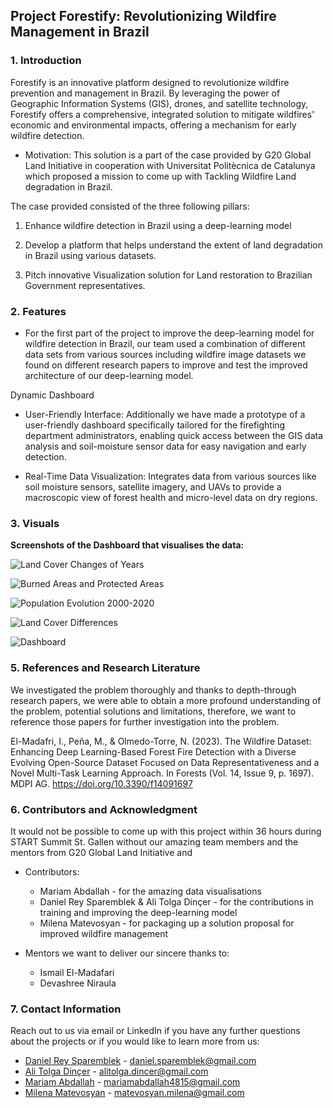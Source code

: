 ## Project Forestify: Revolutionizing Wildfire Management in Brazil

### 1. Introduction
    

Forestify is an innovative platform designed to revolutionize wildfire prevention and management in Brazil. By leveraging the power of Geographic Information Systems (GIS), drones, and satellite technology, Forestify offers a comprehensive, integrated solution to mitigate wildfires' economic and environmental impacts, offering a mechanism for early wildfire detection.

-   Motivation: This solution is a part of the case provided by G20 Global Land Initiative in cooperation with Universitat Politècnica de Catalunya which proposed a mission to come up with Tackling Wildfire Land degradation in Brazil.
    

The case provided consisted of the three following pillars:

1.  Enhance wildfire detection in Brazil using a deep-learning model
    
2.  Develop a platform that helps understand the extent of land degradation in Brazil using various datasets.
    
3.  Pitch innovative Visualization solution for Land restoration to Brazilian Government representatives.
    

### 2. Features

-   For the first part of the project to improve the deep-learning model for wildfire detection in Brazil, our team used a combination of different data sets from various sources including wildfire image datasets we found on different research papers to improve and test the improved architecture of our deep-learning model.
    

Dynamic Dashboard

-   User-Friendly Interface: Additionally we have made a prototype of a user-friendly dashboard specifically tailored for the firefighting department administrators, enabling quick access between the GIS data analysis and soil-moisture sensor data for easy navigation and early detection.
    
-   Real-Time Data Visualization: Integrates data from various sources like soil moisture sensors, satellite imagery, and UAVs to provide a macroscopic view of forest health and micro-level data on dry regions.

### 3. Visuals
**Screenshots of the Dashboard that visualises the data:**

![Land Cover Changes of Years](https://github.com/daniel-sparemblek/starthack-g20/blob/main/images/viz1.png?raw=true)
	 
![Burned Areas and Protected Areas](https://github.com/daniel-sparemblek/starthack-g20/blob/main/images/viz2.png?raw=true)

![Population Evolution 2000-2020](https://github.com/daniel-sparemblek/starthack-g20/blob/main/images/viz3.png?raw=true)

![Land Cover Differences](https://github.com/daniel-sparemblek/starthack-g20/blob/main/images/viz4.png?raw=true)

![Dashboard](https://github.com/daniel-sparemblek/starthack-g20/blob/main/images/viz5.png?raw=true)

### 5. References and Research Literature
We investigated the problem thoroughly and thanks to depth-through research papers, we were able to obtain a more profound understanding of the problem, potential solutions and limitations, therefore, we want to reference those papers for further investigation into the problem. 

El-Madafri, I., Peña, M., & Olmedo-Torre, N. (2023). The Wildfire Dataset: Enhancing Deep Learning-Based Forest Fire Detection with a Diverse Evolving Open-Source Dataset Focused on Data Representativeness and a Novel Multi-Task Learning Approach. In Forests (Vol. 14, Issue 9, p. 1697). MDPI AG. https://doi.org/10.3390/f14091697



### 6. Contributors and Acknowledgment
It would not be possible to come up with this project within 36 hours during START Summit St. Gallen without our amazing team members and the mentors from G20 Global Land Initiative and 
-   Contributors: 
	- Mariam Abdallah - for the amazing data visualisations
	- Daniel Rey Sparemblek & Ali Tolga Dinçer - for the contributions in training and improving the deep-learning model
	- Milena Matevosyan - for packaging up a solution proposal for improved wildfire management
 
- Mentors we want to deliver our sincere thanks to:
	- Ismail El-Madafari
	- Devashree Niraula


### 7. Contact Information

Reach out to us via email or LinkedIn if you have any further questions about the projects or if you would like to learn more from us:

- [Daniel Rey Sparemblek](https://www.linkedin.com/in/daniel-sparemblek/) - daniel.sparemblek@gmail.com
- [Ali Tolga Dinçer](https://www.linkedin.com/in/ali-tolga-dincer/) - alitolga.dincer@gmail.com
- [Mariam Abdallah](https://www.linkedin.com/in/mariam-abdallah-b46409224/)  - mariamabdallah4815@gmail.com
- [Milena Matevosyan](https://www.linkedin.com/in/milena-matevosyan/) - matevosyan.milena@gmail.com
